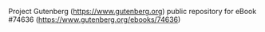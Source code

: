 Project Gutenberg (https://www.gutenberg.org) public repository for
eBook #74636 (https://www.gutenberg.org/ebooks/74636)
